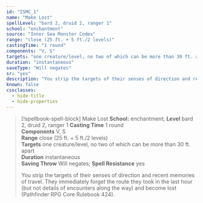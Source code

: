 ```yaml
---
id: "ISMC_1"
name: "Make Lost"
spellLevel: "bard 2, druid 2, ranger 1"
school: "enchantment"
source: "Inner Sea Monster Codex"
range: "close (25 ft. + 5 ft./2 levels)"
castingTime: "1 round"
components: "V, S"
targets: "one creature/level, no two of which can be more than 30 ft. apart"
duration: "instantaneous"
saveType: "Will negates"
sr: "yes"
description: "You strip the targets of their senses of direction and recent memories of travel. They immediately forget the route they  took in the last hour (but not details of encounters along the way) and become lost (Pathfinder RPG Core Rulebook 424)."
known: false
cssclasses:
  - hide-title
  - hide-properties
---
```


> [!spellbook-spell-block] Make Lost
> **School:** enchantment; **Level** bard 2, druid 2, ranger 1
> **Casting Time** 1 round  
> **Components** V, S  
> **Range** close (25 ft. + 5 ft./2 levels)  
> **Targets** one creature/level, no two of which can be more than 30 ft. apart  
> **Duration** instantaneous  
> **Saving Throw** Will negates; **Spell Resistance** yes
> 
> You strip the targets of their senses of direction and recent memories of travel. They immediately forget the route they  took in the last hour (but not details of encounters along the way) and become lost (Pathfinder RPG Core Rulebook 424).
